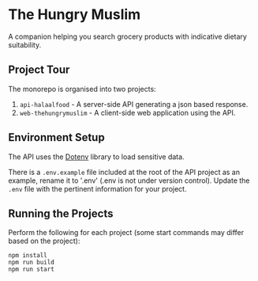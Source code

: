 # The Hungry Muslim

A companion helping you search grocery products with indicative dietary suitability.

## Project Tour

The monorepo is organised into two projects:

1. `api-halaalfood` - A server-side API generating a json based response.
2. `web-thehungrymuslim` - A client-side web application using the API.

## Environment Setup
The API uses the [Dotenv](https://www.npmjs.com/package/dotenv) library to load sensitive data.

There is a `.env.example` file included at the root of the API project as an example, rename it to '.env' (.env is not under version control). Update the `.env` file with the pertinent information
for your project.

## Running the Projects

Perform the following for each project (some start commands may differ based on the project):

```shell
npm install
npm run build
npm run start
```
